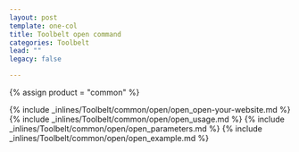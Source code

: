 ```yaml
---
layout: post
template: one-col
title: Toolbelt open command
categories: Toolbelt
lead: ""
legacy: false

---
```

{% assign product = "common" %}

{% include _inlines/Toolbelt/common/open/open_open-your-website.md %}
{% include _inlines/Toolbelt/common/open/open_usage.md %}
{% include _inlines/Toolbelt/common/open/open_parameters.md %}
{% include _inlines/Toolbelt/common/open/open_example.md %}
